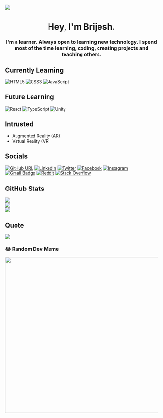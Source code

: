 [![](https://visitcount.itsvg.in/api?id=bebrijesh&icon=0&color=0)](https://visitcount.itsvg.in)

<!-- ![MasterHead](https://1.bp.blogspot.com/-7A4WynwLsMw/XbBpCXG8fHI/AAAAAAAAMt4/uOa1bpLskYgrwGbllhSu2SDj_Mig8SXJQCLcBGAsYHQ/s1600/2000_600px.gif) -->

<h1 align="center">Hey, I'm Brijesh.</h1>
<h3 align="center">I'm a learner. Always open to learning new technology. I spend most of the time learning, coding, creating projects and teaching others.</h3>

## Currently Learning

![HTML5](https://img.shields.io/badge/html5-%23E34F26.svg?style=for-the-badge&logo=html5&logoColor=white) ![CSS3](https://img.shields.io/badge/css3-%231572B6.svg?style=for-the-badge&logo=css3&logoColor=white) ![JavaScript](https://img.shields.io/badge/javascript-%23323330.svg?style=for-the-badge&logo=javascript&logoColor=%23F7DF1E)

## Future Learning

![React](https://img.shields.io/badge/react-%2320232a.svg?style=for-the-badge&logo=react&logoColor=%2361DAFB) ![TypeScript](https://img.shields.io/badge/typescript-%23007ACC.svg?style=for-the-badge&logo=typescript&logoColor=white) ![Unity](https://img.shields.io/badge/unity-%23000000.svg?style=for-the-badge&logo=unity&logoColor=white)

## Intrusted

- Augmented Reality (AR)
- Virtual Reality (VR)

## Socials

[![GitHub URL](https://img.shields.io/twitter/url?label=%40bebrijesh&logo=github&style=social&url=https%3A%2F%2Fgithub.com%2Fbebrijesh)](https://github.com/bebrijesh) [![LinkedIn](https://img.shields.io/badge/LinkedIn-%230077B5.svg?logo=linkedin&logoColor=white)](https://linkedin.com/in/brijeshkumarchavda) [![Twitter](https://img.shields.io/badge/Twitter-%231DA1F2.svg?logo=Twitter&logoColor=white)](https://twitter.com/bebrijesh) [![Facebook](https://img.shields.io/badge/Facebook-%231877F2.svg?logo=Facebook&logoColor=white)](https://facebook.com/bebrijeshkumar) [![Instagram](https://img.shields.io/badge/Instagram-%23E4405F.svg?logo=Instagram&logoColor=white)](https://instagram.com/be.brijesh) [![Gmail Badge](https://img.shields.io/badge/-Gmail-c0392b?style=flat&labelColor=c0392b&logo=gmail&logoColor=white)](mailto:chavdabrijeshkumar25@gmail.com)
[![Reddit](https://img.shields.io/badge/Reddit-%23FF4500.svg?logo=Reddit&logoColor=white)](https://reddit.com/user/be-brijesh) [![Stack Overflow](https://img.shields.io/badge/-Stackoverflow-FE7A16?logo=stack-overflow&logoColor=white)](https://stackoverflow.com/users/16780183)

## GitHub Stats

![](https://github-readme-stats.vercel.app/api?username=bebrijesh&theme=dark&hide_border=true&include_all_commits=true&count_private=true)<br/>
![](https://github-readme-streak-stats.herokuapp.com/?user=bebrijesh&theme=dark&hide_border=true)<br/>
![](https://github-readme-stats.vercel.app/api/top-langs/?username=bebrijesh&theme=dark&hide_border=true&include_all_commits=true&count_private=true&layout=compact)

## Quote

![](https://quotes-github-readme.vercel.app/api?type=horizontal&theme=radical)

### 😂 Random Dev Meme

<img src="https://random-memer.herokuapp.com/" width="512px"/>

<!-- Proudly created with GPRM ( https://gprm.itsvg.in ) -->
